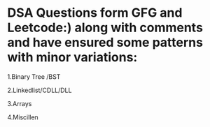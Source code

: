 # DSA Questions form GFG and Leetcode:) along with comments and have ensured some patterns with minor variations:

1.Binary Tree /BST

2.Linkedlist/CDLL/DLL

3.Arrays

4.Miscillen

